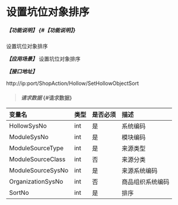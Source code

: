 # 设置坑位对象排序

##### _【功能说明】_ {#【功能说明】}
设置坑位对象排序

_**【应用场景】**_
设置坑位对象排序

_**【接口地址】**_

http://ip:port/ShopAction/Hollow/SetHollowObjectSort

> #### _请求数据_ {#请求数据}

| 变量名 | 类型 | 是否必须 | 描述 |
| :--- | :--- | :--- | :--- |
| HollowSysNo | int | 是 | 系统编码 |
| ModuleSysNo | int | 是 | 模块编码 |
| ModuleSourceType | int | 是 | 来源类型 |
| ModuleSourceClass | int | 否 | 来源分类 |
| ModuleSourceSysNo | int | 是 | 来源系统编码 |
| OrganizationSysNo | int | 否 | 商品组织系统编码 |
| SortNo| int | 是 | 排序 |



